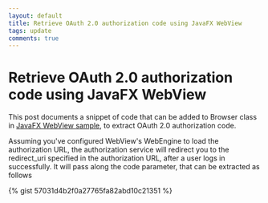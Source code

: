 ```yaml
---
layout: default
title: Retrieve OAuth 2.0 authorization code using JavaFX WebView
tags: update
comments: true
---
```

# Retrieve OAuth 2.0 authorization code using JavaFX WebView

This post documents a snippet of code that can be added to Browser class in [JavaFX WebView sample](https://gist.github.com/tewarid/59c5b91c6c4c89d7beda207144978470), to extract OAuth 2.0 authorization code.

Assuming you've configured WebView's WebEngine to load the authorization URL, the authorization service will redirect you to the redirect_uri specified in the authorization URL, after a user logs in successfully. It will pass along the code parameter, that can be extracted as follows

{% gist 57031d4b2f0a27765fa82abd10c21351 %}